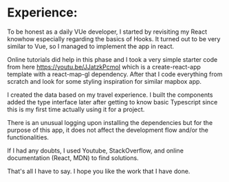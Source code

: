 # Experience:

To be honest as a daily VUe developer, I started by revisiting my React knowhow especially regarding the basics of Hooks. It turned out to be very similar to Vue, so I managed to implement the app in react.

Online tutorials did help in this phase and I took a very simple starter code from here https://youtu.be/JJatzkPcmoI which is a create-react-app template with a react-map-gl dependency. After that I code everything from scratch and look for some styling inspiration for similar mapbox app.

I created the data based on my travel experience. I built the components added the type interface later after getting to know basic Typescript since this is my first time actually using it for a project.

There is an unusual logging upon installing the dependencies but for the purpose of this app, it does not affect the development flow and/or the functionalities.

If I had any doubts, I used Youtube, StackOverflow, and online documentation  (React, MDN) to find solutions.

That's all I have to say. I hope you like the work that I have done.
